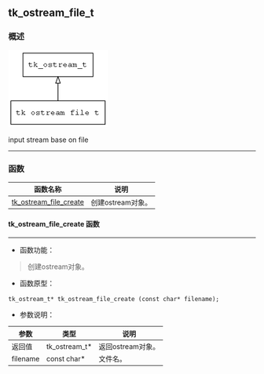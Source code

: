 ## tk\_ostream\_file\_t
### 概述
![image](images/tk_ostream_file_t_0.png)

input stream base on file

----------------------------------
### 函数
<p id="tk_ostream_file_t_methods">

| 函数名称 | 说明 | 
| -------- | ------------ | 
| <a href="#tk_ostream_file_t_tk_ostream_file_create">tk\_ostream\_file\_create</a> | 创建ostream对象。 |
#### tk\_ostream\_file\_create 函数
-----------------------

* 函数功能：

> <p id="tk_ostream_file_t_tk_ostream_file_create">创建ostream对象。


* 函数原型：

```
tk_ostream_t* tk_ostream_file_create (const char* filename);
```

* 参数说明：

| 参数 | 类型 | 说明 |
| -------- | ----- | --------- |
| 返回值 | tk\_ostream\_t* | 返回ostream对象。 |
| filename | const char* | 文件名。 |
